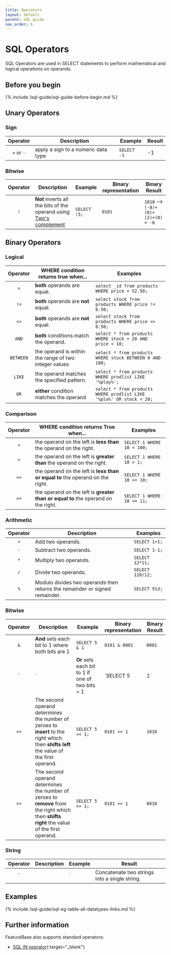 ```yaml
---
title: Operators
layout: default
parent: SQL guide
nav_order: 6
---
```


# SQL Operators

SQL Operators are used in SELECT statements to perform mathematical and logical operations on operands.

## Before you begin

{% include /sql-guide/sql-guide-before-begin.md %}

## Unary Operators

### Sign

| Operator | Description | Example | Result |
|:---:|---|---|---|
| `+` or `-` | apply a sign to a numeric data type | `SELECT -1` | -1 |

### Bitwise

| Operator | Description | Example | Binary representation | Binary Result |
|:---:|---|---|---|---|
| `!` | **Not** inverts all the bits of the operand using [Two's complement](https://en.wikipedia.org/wiki/Two%27s_complement) | `SELECT !5;` | `0101` | `1010` --> `(-8)+(0)+(2)+(0) = -6`|

## Binary Operators

### Logical

| Operator | WHERE condition returns **true** when... | Examples |
|:---:|---|---|
| `=` | **both** operands are equal. | `select _id from products WHERE price = 52.50;` |
| `!=` | **both** operands are **not** equal. | `select stock from products WHERE price != 0.50;` |
| `<>` | **both** operands are **not** equal. | `select stock from products WHERE price <> 0.50;` |
| `AND` | **both** conditions match the operand. | `select * from products WHERE stock > 20 AND price < 10;` |
| `BETWEEN` | the operand is within the range of two integer values | `select * from products WHERE stock BETWEEN 0 AND 100;` |
| `LIKE` | the operand matches the specified pattern. | `select * from products WHERE prodlist LIKE '%play%';` |
| `OR` | **either** condition matches the operand |  `select * from products WHERE prodlist LIKE '%pla%' OR stock < 20;` |

<!-- Add missing from https://www.w3schools.com/sql/sql_operators.asp once supported -->

### Comparison

| Operator | WHERE condition returns **True** when... | Examples |
|:---:|---|---|
| `<` | the operand on the left is **less than** the operand on the right. | `SELECT 1 WHERE 10 < 100;` |
| `>` | the operand on the left is **greater than** the operand on the right. | `SELECT 1 WHERE 10 > 1;` |
| `<=` | the operand on the left is **less than  or equal to** the operand on the right. | `SELECT 1 WHERE 10 >= 10;` |
| `>=` | the operand on the left is **greater than or equal to** the operand on the right. | `SELECT 1 WHERE 10 <= 11;` |

### Arithmetic

| Operator | Description | Examples |
|:---:|---|---|
| `+` | Add two operands. | `SELECT 1+1;` |
| `-` | Subtract two operands. | `SELECT 1-1;` |
| `*` | Multiply two operands. | `SELECT 12*11;` |
| `/` | Divide two operands. | `SELECT 120/12;` |
| `%` | Modulo divides two operands then returns the remainder or signed remainder. | `SELECT 5%3;` |

### Bitwise

| Operator | Description | Example | Binary representation | Binary Result |
|:---:|---|---|---|---|
| `&` | **And** sets each bit to 1 where both bits are 1 | `SELECT 5 & 1` | `0101 & 0001` | `0001` |
| `|` | **Or** sets each bit to 1 if one of two bits = 1 | `SELECT 5 | 1` | `0101 | 0001` | `0101` |
| `<<` | The second operand determines the number of zeroes to **insert** to the right which then **shifts left** the value of the first operand. | `SELECT 5 << 1;` | `0101 << 1` | `1010` |
| `>>` | The second operand determines the number of zeroes to **remove** from the right which then **shifts right** the value of the first operand. | `SELECT 5 >> 1;` | `0101 >> 1` | `0010` |

### String

| Operator | Description | Example | Result |
|:---:|---|---|---|
| `||` | Concatenate two strings into a single string. | `SELECT 'CON' || 'CAT';` | `CONCAT` |

## Examples

{% include /sql-guide/sql-eg-table-all-datatypes-links.md %}

## Further information

FeatureBase also supports standard operators:

* [SQL IN operator](https://www.w3schools.com/Sql/sql_in.asp){:target="_blank"}
